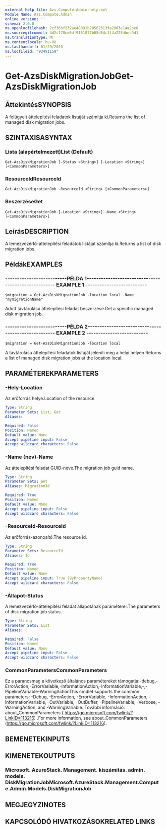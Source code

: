 ```yaml
---
external help file: Azs.Compute.Admin-help.xml
Module Name: Azs.Compute.Admin
online version: ''
schema: 2.0.0
ms.openlocfilehash: 2cf36bf232ae48891b28562313fa2063e14a2be8
ms.sourcegitcommit: 4d2c178cd6df9151877b08d54c1f4a228dbec9d1
ms.translationtype: MT
ms.contentlocale: hu-HU
ms.lasthandoff: 01/29/2020
ms.locfileid: "93491159"
---
```

# <span data-ttu-id="f3aea-101">Get-AzsDiskMigrationJob</span><span class="sxs-lookup"><span data-stu-id="f3aea-101">Get-AzsDiskMigrationJob</span></span>

## <span data-ttu-id="f3aea-102">Áttekintés</span><span class="sxs-lookup"><span data-stu-id="f3aea-102">SYNOPSIS</span></span>
<span data-ttu-id="f3aea-103">A felügyelt áttelepítési feladatok listáját számítja ki.</span><span class="sxs-lookup"><span data-stu-id="f3aea-103">Returns the list of managed disk migration jobs.</span></span>

## <span data-ttu-id="f3aea-104">SZINTAXISA</span><span class="sxs-lookup"><span data-stu-id="f3aea-104">SYNTAX</span></span>

### <span data-ttu-id="f3aea-105">Lista (alapértelmezett)</span><span class="sxs-lookup"><span data-stu-id="f3aea-105">List (Default)</span></span>
```
Get-AzsDiskMigrationJob [-Status <String>] [-Location <String>] [<CommonParameters>]
```

### <span data-ttu-id="f3aea-106">ResourceId</span><span class="sxs-lookup"><span data-stu-id="f3aea-106">ResourceId</span></span>
```
Get-AzsDiskMigrationJob -ResourceId <String> [<CommonParameters>]
```

### <span data-ttu-id="f3aea-107">Beszerzése</span><span class="sxs-lookup"><span data-stu-id="f3aea-107">Get</span></span>
```
Get-AzsDiskMigrationJob [-Location <String>] -Name <String> [<CommonParameters>]
```

## <span data-ttu-id="f3aea-108">Leírás</span><span class="sxs-lookup"><span data-stu-id="f3aea-108">DESCRIPTION</span></span>
<span data-ttu-id="f3aea-109">A lemezvezérlő-áttelepítési feladatok listáját számítja ki.</span><span class="sxs-lookup"><span data-stu-id="f3aea-109">Returns a list of disk migration jobs.</span></span>

## <span data-ttu-id="f3aea-110">Példák</span><span class="sxs-lookup"><span data-stu-id="f3aea-110">EXAMPLES</span></span>

### <span data-ttu-id="f3aea-111">--------------------------PÉLDA 1--------------------------</span><span class="sxs-lookup"><span data-stu-id="f3aea-111">-------------------------- EXAMPLE 1 --------------------------</span></span>
```
$migration = Get-AzsDiskMigrationJob -location local -Name "mymigrationName"
```

<span data-ttu-id="f3aea-112">Adott távtárolású áttelepítési feladat beszerzése.</span><span class="sxs-lookup"><span data-stu-id="f3aea-112">Get a specific managed disk migration job.</span></span>

### <span data-ttu-id="f3aea-113">--------------------------PÉLDA 2--------------------------</span><span class="sxs-lookup"><span data-stu-id="f3aea-113">-------------------------- EXAMPLE 2 --------------------------</span></span>
```
$migration = Get-AzsDiskMigrationJob -location local
```

<span data-ttu-id="f3aea-114">A távtárolású áttelepítési feladatok listáját jeleníti meg a helyi helyen.</span><span class="sxs-lookup"><span data-stu-id="f3aea-114">Returns a list of managed disk migration jobs at the location local.</span></span>

## <span data-ttu-id="f3aea-115">PARAMÉTEREK</span><span class="sxs-lookup"><span data-stu-id="f3aea-115">PARAMETERS</span></span>

### <span data-ttu-id="f3aea-116">-Hely</span><span class="sxs-lookup"><span data-stu-id="f3aea-116">-Location</span></span>
<span data-ttu-id="f3aea-117">Az erőforrás helye.</span><span class="sxs-lookup"><span data-stu-id="f3aea-117">Location of the resource.</span></span>

```yaml
Type: String
Parameter Sets: List, Get
Aliases: 

Required: False
Position: Named
Default value: None
Accept pipeline input: False
Accept wildcard characters: False
```

### <span data-ttu-id="f3aea-118">-Name (név)</span><span class="sxs-lookup"><span data-stu-id="f3aea-118">-Name</span></span>
<span data-ttu-id="f3aea-119">Az áttelepítési feladat GUID-neve.</span><span class="sxs-lookup"><span data-stu-id="f3aea-119">The migration job guid name.</span></span>

```yaml
Type: String
Parameter Sets: Get
Aliases: MigrationId

Required: True
Position: Named
Default value: None
Accept pipeline input: False
Accept wildcard characters: False
```

### <span data-ttu-id="f3aea-120">-ResourceId</span><span class="sxs-lookup"><span data-stu-id="f3aea-120">-ResourceId</span></span>
<span data-ttu-id="f3aea-121">Az erőforrás-azonosító.</span><span class="sxs-lookup"><span data-stu-id="f3aea-121">The resource id.</span></span>

```yaml
Type: String
Parameter Sets: ResourceId
Aliases: Id

Required: True
Position: Named
Default value: None
Accept pipeline input: True (ByPropertyName)
Accept wildcard characters: False
```

### <span data-ttu-id="f3aea-122">-Állapot</span><span class="sxs-lookup"><span data-stu-id="f3aea-122">-Status</span></span>
<span data-ttu-id="f3aea-123">A lemezvezérlő-áttelepítési feladat állapotának paraméterei.</span><span class="sxs-lookup"><span data-stu-id="f3aea-123">The parameters of disk migration job status.</span></span>

```yaml
Type: String
Parameter Sets: List
Aliases: 

Required: False
Position: Named
Default value: None
Accept pipeline input: False
Accept wildcard characters: False
```

### <span data-ttu-id="f3aea-124">CommonParameters</span><span class="sxs-lookup"><span data-stu-id="f3aea-124">CommonParameters</span></span>
<span data-ttu-id="f3aea-125">Ez a parancsmag a következő általános paramétereket támogatja:-debug,-ErrorAction,-ErrorVariable,-InformationAction,-InformationVariable,-,-PipelineVariable-WarningAction</span><span class="sxs-lookup"><span data-stu-id="f3aea-125">This cmdlet supports the common parameters: -Debug, -ErrorAction, -ErrorVariable, -InformationAction, -InformationVariable, -OutVariable, -OutBuffer, -PipelineVariable, -Verbose, -WarningAction, and -WarningVariable.</span></span> <span data-ttu-id="f3aea-126">További információ: about_CommonParameters ( https://go.microsoft.com/fwlink/?LinkID=113216) .</span><span class="sxs-lookup"><span data-stu-id="f3aea-126">For more information, see about_CommonParameters (https://go.microsoft.com/fwlink/?LinkID=113216).</span></span>

## <span data-ttu-id="f3aea-127">BEMENETEK</span><span class="sxs-lookup"><span data-stu-id="f3aea-127">INPUTS</span></span>

## <span data-ttu-id="f3aea-128">KIMENETEK</span><span class="sxs-lookup"><span data-stu-id="f3aea-128">OUTPUTS</span></span>

### <span data-ttu-id="f3aea-129">Microsoft. AzureStack. Management. kiszámítás. admin. models. DiskMigrationJob</span><span class="sxs-lookup"><span data-stu-id="f3aea-129">Microsoft.AzureStack.Management.Compute.Admin.Models.DiskMigrationJob</span></span>

## <span data-ttu-id="f3aea-130">MEGJEGYZI</span><span class="sxs-lookup"><span data-stu-id="f3aea-130">NOTES</span></span>

## <span data-ttu-id="f3aea-131">KAPCSOLÓDÓ HIVATKOZÁSOK</span><span class="sxs-lookup"><span data-stu-id="f3aea-131">RELATED LINKS</span></span>

